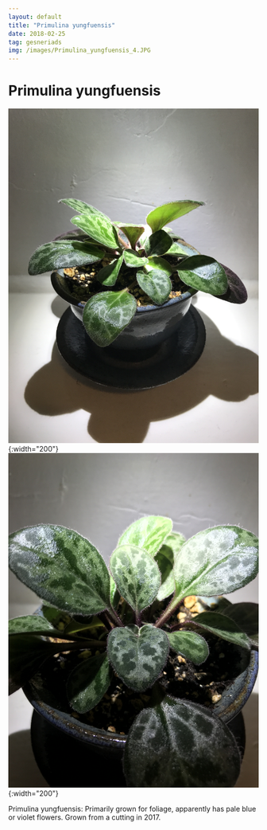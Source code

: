 ```yaml
---
layout: default
title: "Primulina yungfuensis"
date: 2018-02-25
tag: gesneriads
img: /images/Primulina_yungfuensis_4.JPG
---
```


# Primulina yungfuensis

![Primulina yungfuensis](/images/Primulina_yungfuensis_4.JPG){:width="200"}
![Primulina yungfuensis](/images/Primulina_yungfuensis_2.JPG){:width="200"}

Primulina yungfuensis: Primarily grown for foliage, apparently has pale blue or violet flowers. Grown from a cutting in 2017. 
